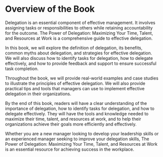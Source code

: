 # Overview of the Book

Delegation is an essential component of effective management. It involves assigning tasks or responsibilities to others while retaining accountability for the outcome. The Power of Delegation: Maximizing Your Time, Talent, and Resources at Work is a comprehensive guide to effective delegation.

In this book, we will explore the definition of delegation, its benefits, common myths about delegation, and strategies for effective delegation. We will also discuss how to identify tasks for delegation, how to delegate effectively, and how to provide feedback and support to ensure successful task completion.

Throughout the book, we will provide real-world examples and case studies to illustrate the principles of effective delegation. We will also provide practical tips and tools that managers can use to implement effective delegation in their organizations.

By the end of this book, readers will have a clear understanding of the importance of delegation, how to identify tasks for delegation, and how to delegate effectively. They will have the tools and knowledge needed to maximize their time, talent, and resources at work, and to help their organizations achieve their goals more efficiently and effectively.

Whether you are a new manager looking to develop your leadership skills or an experienced manager seeking to improve your delegation skills, The Power of Delegation: Maximizing Your Time, Talent, and Resources at Work is an essential resource for achieving success in the workplace.
